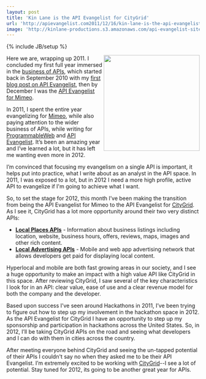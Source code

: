 ```yaml
---
layout: post
title: 'Kin Lane is the API Evangelist for CityGrid'
url: 'http://apievangelist.com2011/12/16/kin-lane-is-the-api-evangelist-for-citygrid/'
image: 'http://kinlane-productions.s3.amazonaws.com/api-evangelist-site/blog/citygrid_logo.jpg'
---
```

{% include JB/setup %}
<p>
     <a title="CityGrid" href="http://www.citygrid.com"><img src="http://kinlane-productions.s3.amazonaws.com/citygrid/citygrid_logo.jpg"  width="250" align="right" /></a>
</p>
<p>
     Here we are, wrapping up 2011. I concluded my first full year immersed in the <a title="business of apis" href="/business_of_apis.php">business of APIs</a>, which started back in September 2010 with my <a title="first blog post on API Evangelist" href="/2010/09/25/hello-world/">first blog post on API Evangelist</a>, then by December I was the <a title="API Evangelist for Mimeo" href="http://developer.mimeo.com">API Evangelist for Mimeo</a>.
</p>
<p>
     In 2011, I spent the entire year evangelizing for <a title="Mimeo" href="http://www.mimeo.com">Mimeo</a>, while also paying attention to the wider business of APIs, while writing for <a title="ProgrammableWeb" href="http://www.programmableweb.com/profile/kinlane">ProgrammableWeb</a> and <a title="API Evangelist" href="http://apievangelist.com">API Evangelist</a>. It’s been an amazing year and I’ve learned a lot, but it has left me wanting even more in 2012.
</p>
<p>
     I’m convinced that focusing my evangelism on a single API is important, it helps put into practice, what I write about as an analyst in the API space. In 2011, I was exposed to a lot, but in 2012 I need a more high profile, active API to evangelize if I'm going to achieve what I want.
</p>
<p>
     So, to set the stage for 2012, this month I’ve been making the transition from being the API Evangelist for Mimeo to the API Evangelist for <a title="CityGrid" href="http://developer.citygridmedia.com/">CityGrid</a>. As I see it, CityGrid has a lot more opportunity around their two very distinct APIs:
</p>
<ul >
     <li>
          <strong><a title="Local Places API" href="http://docs.citygridmedia.com/display/citygridv2/Content+by+CityGrid">Local Places APIs</a></strong> - Information about business listings including location, website, business hours, offers, reviews, maps, images and other rich content.
     </li>
     <li>
          <strong><a title="Local Advertising APIs" href="http://docs.citygridmedia.com/display/citygridv2/Ads+by+CityGrid">Local Advertising APIs</a></strong> - Mobile and web app advertising network that allows developers get paid for displaying local content.
     </li>
</ul>
<p>
     Hyperlocal and mobile are both fast growing areas in our society, and I see a huge opportunity to make an impact with a high value API like CityGrid in this space. After reviewing CityGrid, I saw several of the key characteristics I look for in an API: clear value, ease of use and a clear revenue model for both the company and the developer.
</p>
<p>
     Based upon success I’ve seen around Hackathons in 2011, I’ve been trying to figure out how to step up my involvement in the hackathon space in 2012. As the API Evangelist for CityGrid I have an opportunity to step up my sponsorship and participation in hackathons across the United States. So, in 2012, I’ll be taking CityGrid APIs on the road and seeing what developers and I can do with them in cities across the country.
</p>
<p>
     After meeting everyone behind CityGrid and seeing the un-tapped potential of their APIs I couldn't say no when they asked me to be their API Evangelist. I’m extremely excited to be working with <a title="CityGrid" href="http://www.citygrid.com">CityGrid</a>--I see a lot of potential. Stay tuned for 2012, its going to be another great year for APIs.
</p>
